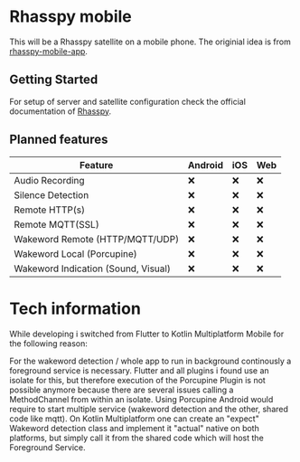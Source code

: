 # Rhasspy mobile

This will be a Rhasspy satellite on a mobile phone. The originial idea is from [rhasspy-mobile-app](https://github.com/razzo04/rhasspy-mobile-app).

## Getting Started

For setup of server and satellite configuration check the official documentation
of [Rhasspy](https://rhasspy.readthedocs.io/en/latest/tutorials/#server-with-satellites).

## Planned features

| Feature  | Android | iOS | Web |
| ------------- | ------------- | ------------- | ------------- |
| Audio Recording | :x: | :x: | :x: |
| Silence Detection | :x: | :x: | :x: |
| Remote HTTP(s)  | :x: | :x: | :x: |
| Remote MQTT(SSL)  | :x: | :x: | :x: |
| Wakeword Remote (HTTP/MQTT/UDP) | :x: | :x: | :x: |
| Wakeword Local (Porcupine) | :x: | :x: | :x: |
| Wakeword Indication (Sound, Visual)  | :x: | :x: | :x: |

# Tech information

While developing i switched from Flutter to Kotlin Multiplatform Mobile for the following reason:

For the wakeword detection / whole app to run in background continously a foreground service is necessary. Flutter and all plugins i found use an
isolate for this, but therefore execution of the Porcupine Plugin is not possible anymore because there are several issues calling a MethodChannel
from within an isolate. Using Porcupine Android would require to start multiple service (wakeword detection and the other, shared code like mqtt). On
Kotlin Multiplatform one can create an "expect" Wakeword detection class and implement it "actual" native on both platforms, but simply call it from
the shared code which will host the Foreground Service.

